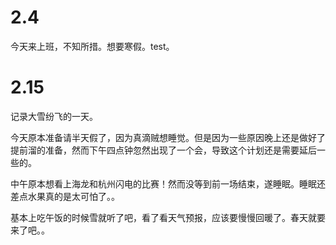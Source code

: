# 2.4
今天来上班，不知所措。想要寒假。test。

# 2.15
记录大雪纷飞的一天。

今天原本准备请半天假了，因为真滴贼想睡觉。但是因为一些原因晚上还是做好了提前溜的准备，然而下午四点钟忽然出现了一个会，导致这个计划还是需要延后一些的。

中午原本想看上海龙和杭州闪电的比赛！然而没等到前一场结束，遂睡眠。睡眠还差点水果真的是太可怕了。。

基本上吃午饭的时候雪就听了吧，看了看天气预报，应该要慢慢回暖了。春天就要来了吧。。